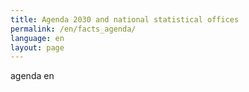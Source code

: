 ```yaml
---
title: Agenda 2030 and national statistical offices
permalink: /en/facts_agenda/
language: en
layout: page
---
```



agenda en
